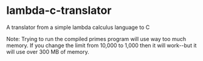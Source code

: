 # lambda-c-translator
A translator from a simple lambda calculus language to C

Note: Trying to run the compiled primes program will use way too much memory. If you change the limit from 10,000 to 1,000 then it will work--but it will use over 300 MB of memory.
